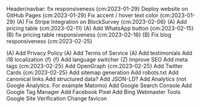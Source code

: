 Header/navbar: fix responsiveness {cm:2023-01-29}
Deploy website on GitHub Pages {cm:2023-01-29}
Fix accent / hover text color {cm:2023-01-29}
(A) Fix Stripe Integration on BlockSurvey {cm:2023-02-06}
(A) Add pricing table {cm:2023-02-11}
(A) Add WhatsApp button {cm:2023-02-15}
(B) fix pricing table responsiveness {cm:2023-02-16}
(B) Fix blog responsiveness {cm:2023-02-25}

(A) Add Privacy Policy
(A) Add Terms of Service
(A) Add testimonials
Add i18 localization {f} {f}
    Add language switcher
(Z) Improve SEO
    Add meta tags {cm:2023-02-25}
    Add OpenGraph {cm:2023-02-25}
    Add Twitter Cards {cm:2023-02-25}
    Add sitemap generation
    Add robots.txt
    Add canonical links
    Add structured data?
    Add JSON-LD?
    Add Analytics (not Google Analytics. For example Matomo)
    Add Google Search Console
    Add Google Tag Manager
    Add Facebook Pixel
    Add Bing Webmaster Tools
    Google Site Verification
Change favicon
